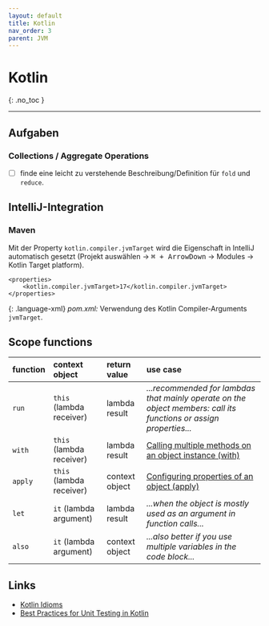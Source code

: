 ```yaml
---
layout: default
title: Kotlin
nav_order: 3
parent: JVM
---
```


# Kotlin
{: .no_toc }

---

## Aufgaben

### Collections / Aggregate Operations

- [ ] finde eine leicht zu verstehende Beschreibung/Definition für `fold` und `reduce`.

## IntelliJ-Integration

### Maven

Mit der Property `kotlin.compiler.jvmTarget` wird die Eigenschaft in IntelliJ
automatisch gesetzt (Projekt auswählen → <kbd>⌘ + ArrowDown</kbd> → Modules → Kotlin Target 
platform).

~~~
<properties>
    <kotlin.compiler.jvmTarget>17</kotlin.compiler.jvmTarget>
</properties>
~~~
{: .language-xml}
_pom.xml:_ Verwendung des Kotlin Compiler-Arguments `jvmTarget`.

## Scope functions

| function | context object | return value | use case |
|:-|:-|:-|:-|
| `run` | `this` (lambda receiver) | lambda result | _...recommended for lambdas that mainly operate on the object members: call its functions or assign properties..._ |
| `with` | `this` (lambda receiver) | lambda result | [Calling multiple methods on an object instance (with)](https://kotlinlang.org/docs/reference/idioms.html#calling-multiple-methods-on-an-object-instance-with) |
| `apply` | `this` (lambda receiver) | context object | [Configuring properties of an object (apply)](https://kotlinlang.org/docs/reference/idioms.html#configuring-properties-of-an-object-apply) |
| `let` | `it` (lambda argument) | lambda result | _...when the object is mostly used as an argument in function calls..._ |
| `also` | `it` (lambda argument) | context object | _...also better if you use multiple variables in the code block..._ |

## Links

* [Kotlin Idioms](https://kotlinlang.org/docs/reference/idioms.html)
* [Best Practices for Unit Testing in Kotlin](https://phauer.com/2018/best-practices-unit-testing-kotlin/)
